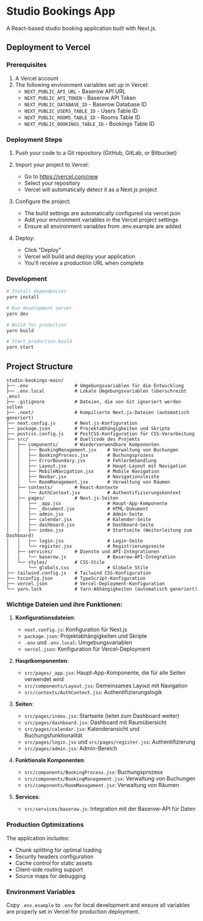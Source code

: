 # Studio Bookings App

A React-based studio booking application built with Next.js.

## Deployment to Vercel

### Prerequisites

1. A Vercel account
2. The following environment variables set up in Vercel:
   - `NEXT_PUBLIC_API_URL` - Baserow API URL
   - `NEXT_PUBLIC_API_TOKEN` - Baserow API Token
   - `NEXT_PUBLIC_DATABASE_ID` - Baserow Database ID
   - `NEXT_PUBLIC_USERS_TABLE_ID` - Users Table ID
   - `NEXT_PUBLIC_ROOMS_TABLE_ID` - Rooms Table ID
   - `NEXT_PUBLIC_BOOKINGS_TABLE_ID` - Bookings Table ID

### Deployment Steps

1. Push your code to a Git repository (GitHub, GitLab, or Bitbucket)

2. Import your project to Vercel:
   - Go to https://vercel.com/new
   - Select your repository
   - Vercel will automatically detect it as a Next.js project

3. Configure the project:
   - The build settings are automatically configured via vercel.json
   - Add your environment variables in the Vercel project settings
   - Ensure all environment variables from .env.example are added

4. Deploy:
   - Click "Deploy"
   - Vercel will build and deploy your application
   - You'll receive a production URL when complete

### Development

```bash
# Install dependencies
yarn install

# Run development server
yarn dev

# Build for production
yarn build

# Start production build
yarn start
```

## Project Structure

```
studio-bookings-main/
├── .env                 # Umgebungsvariablen für die Entwicklung
├── .env.local           # Lokale Umgebungsvariablen (überschreibt .env)
├── .gitignore           # Dateien, die von Git ignoriert werden sollen
├── .next/               # Kompilierte Next.js-Dateien (automatisch generiert)
├── next.config.js       # Next.js-Konfiguration
├── package.json         # Projektabhängigkeiten und Skripte
├── postcss.config.js    # PostCSS-Konfiguration für CSS-Verarbeitung
├── src/                 # Quellcode des Projekts
│   ├── components/      # Wiederverwendbare Komponenten
│   │   ├── BookingManagement.jsx    # Verwaltung von Buchungen
│   │   ├── BookingProcess.jsx       # Buchungsprozess
│   │   ├── ErrorBoundary.jsx        # Fehlerbehandlung
│   │   ├── Layout.jsx               # Haupt-Layout mit Navigation
│   │   ├── MobileNavigation.jsx     # Mobile Navigation
│   │   ├── Navbar.jsx               # Navigationsleiste
│   │   └── RoomManagement.jsx       # Verwaltung von Räumen
│   ├── contexts/        # React-Kontexte
│   │   └── AuthContext.jsx          # Authentifizierungskontext
│   ├── pages/           # Next.js-Seiten
│   │   ├── _app.jsx                 # Haupt-App-Komponente
│   │   ├── _document.jsx            # HTML-Dokument
│   │   ├── admin.jsx                # Admin-Seite
│   │   ├── calendar.jsx             # Kalender-Seite
│   │   ├── dashboard.jsx            # Dashboard-Seite
│   │   ├── index.jsx                # Startseite (Weiterleitung zum Dashboard)
│   │   ├── login.jsx                # Login-Seite
│   │   └── register.jsx             # Registrierungsseite
│   ├── services/        # Dienste und API-Integrationen
│   │   └── baserow.js               # Baserow-API-Integration
│   └── styles/          # CSS-Stile
│       └── globals.css              # Globale Stile
├── tailwind.config.js   # Tailwind CSS-Konfiguration
├── tsconfig.json        # TypeScript-Konfiguration
├── vercel.json          # Vercel-Deployment-Konfiguration
└── yarn.lock            # Yarn-Abhängigkeiten (automatisch generiert)
```

### Wichtige Dateien und ihre Funktionen:

1. **Konfigurationsdateien**:
   - `next.config.js`: Konfiguration für Next.js
   - `package.json`: Projektabhängigkeiten und Skripte
   - `.env` und `.env.local`: Umgebungsvariablen
   - `vercel.json`: Konfiguration für Vercel-Deployment

2. **Hauptkomponenten**:
   - `src/pages/_app.jsx`: Haupt-App-Komponente, die für alle Seiten verwendet wird
   - `src/components/Layout.jsx`: Gemeinsames Layout mit Navigation
   - `src/contexts/AuthContext.jsx`: Authentifizierungslogik

3. **Seiten**:
   - `src/pages/index.jsx`: Startseite (leitet zum Dashboard weiter)
   - `src/pages/dashboard.jsx`: Dashboard mit Raumübersicht
   - `src/pages/calendar.jsx`: Kalenderansicht und Buchungsfunktionalität
   - `src/pages/login.jsx` und `src/pages/register.jsx`: Authentifizierung
   - `src/pages/admin.jsx`: Admin-Bereich

4. **Funktionale Komponenten**:
   - `src/components/BookingProcess.jsx`: Buchungsprozess
   - `src/components/BookingManagement.jsx`: Verwaltung von Buchungen
   - `src/components/RoomManagement.jsx`: Verwaltung von Räumen

5. **Services**:
   - `src/services/baserow.js`: Integration mit der Baserow-API für Daten

### Production Optimizations

The application includes:
- Chunk splitting for optimal loading
- Security headers configuration
- Cache control for static assets
- Client-side routing support
- Source maps for debugging

### Environment Variables

Copy `.env.example` to `.env` for local development and ensure all variables are properly set in Vercel for production deployment.
